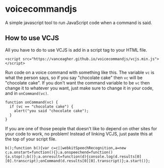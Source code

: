 # voicecommandjs
A simple javascript tool to run JavaScript code when a command is said.

## How to use VCJS

All you have to do to use VCJS is add in a script tag to your HTML file.

`<script src="https://vanceagher.github.io/voicecommandjs/vcjs.min.js"></script>`

Run code on a voice command with something like this.
The variable `vc` is what the person says, so if you say "chocolate cake" then `vc` will be "chocolate cake".
If you don't want the command variable to be `vc` then change it to whatever you want, just make sure to change it in your code, and in `onCommand(vc)`.

```
function onCommand(vc) {
  if (vc == "chocolate cake") {
    alert("you said "chocolate cake");
  }
}
```

If you are one of those people that doesn't like to depend on other sites for your code to work, no problem! Instead of linking VCJS, just paste this at the top of your script file.

```
b();function b(){var c=c||webkitSpeechRecognition,a=new c;a.onstart=function(){};a.onspeechend=function(){a.stop();b()};a.onresult=function(d){console.log(d.results[0][0].transcript);onCommand(d.results[0][0].transcript)};a.start()};
```
